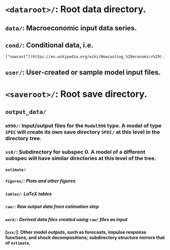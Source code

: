 # `<dataroot>/`: Root data directory.
## `data/`:  Macroeconomic input data series.
## `cond/`: Conditional data, i.e.
    ["nowcast"](https://en.wikipedia.org/wiki/Nowcasting_%28economics%29).
## `user/`: User-created or sample model input files.

# `<saveroot>/`: Root save directory.
## `output_data/`
### `m990/`: Input/output files for the `Model990` type. A model of type `SPEC` will create its own save directory `SPEC/` at this  level in the directory tree.
### `ss0/`: Subdirectory for subspec 0. A model of a different subspec will have similar directories at this level of the tree.
#### `estimate/`
##### `figures/`: Plots and other figures
##### `tables/`: LaTeX tables
##### `raw/`: Raw output data from estimation step
##### `work/`: Derived data files created using `raw/` files as input
#### [`xxx/`]: Other model outputs, such as forecasts, impulse response functions, and shock decompositions; subdirectory structure mirrors that of `estimate`.
